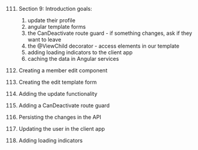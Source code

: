 111. Section 9: Introduction
     goals:
     1. update their profile 
     2. angular template forms 
     3. the CanDeactivate route guard - if something changes, ask if they want to leave 
     4. the @ViewChild decorator - access elements in our template 
     5. adding loading indicators to the client app 
     6. caching the data in Angular services

112. Creating a member edit component
113. Creating the edit template form
114. Adding the update functionality
115. Adding a CanDeactivate route guard
116. Persisting the changes in the API
117. Updating the user in the client app
118. Adding loading indicators